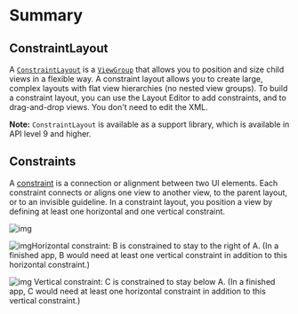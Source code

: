 # Summary

## ConstraintLayout

A [`ConstraintLayout`](https://developer.android.com/reference/android/support/constraint/ConstraintLayout.html) is a [`ViewGroup`](http://developer.android.com/reference/android/view/ViewGroup.html) that allows you to position and size child views in a flexible way. A constraint layout allows you to create large, complex layouts with flat view hierarchies (no nested view groups). To build a constraint layout, you can use the Layout Editor to add constraints, and to drag-and-drop views. You don't need to edit the XML.

**Note:** `ConstraintLayout` is available as a support library, which is available in API level 9 and higher.

## Constraints

A [constraint](https://developer.android.com/training/constraint-layout/#constraints-overview) is a connection or alignment between two UI elements. Each constraint connects or aligns one view to another view, to the parent layout, or to an invisible guideline. In a constraint layout, you position a view by defining at least one horizontal and one vertical constraint.

![img](https://codelabs.developers.google.com/codelabs/kotlin-android-training-constraint-layout/img/be3c775dcb40cfe.png)

![img](https://codelabs.developers.google.com/codelabs/kotlin-android-training-constraint-layout/img/ec6ab16929700158.png)Horizontal constraint: B is constrained to stay to the right of A. (In a finished app, B would need at least one vertical constraint in addition to this horizontal constraint.)

![img](https://codelabs.developers.google.com/codelabs/kotlin-android-training-constraint-layout/img/b4e089773fc08bd9.png) Vertical constraint: C is constrained to stay below A. (In a finished app, C would need at least one horizontal constraint in addition to this vertical constraint.)